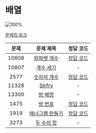 # 배열

![100%](https://progress-bar.dev/4/?scale=8&title=progress&width=500&color=babaca&suffix=/8)

[문제집 링크](https://www.acmicpc.net/workbook/view/7307)

| 문제 | 문제 제목 | 정답 코드 |
| :--: | :--: | :--: |
| 10808 | [알파벳 개수](https://www.acmicpc.net/problem/10808) | [정답 코드](../0x03/solutions/10808.cpp) |
| 10807 | [개수 세기](https://www.acmicpc.net/problem/10807) | - |
| 2577 | [숫자의 개수](https://www.acmicpc.net/problem/2577) | [정답 코드](../0x03/solutions/2577.cpp) |
| 11328 | [Strfry](https://www.acmicpc.net/problem/11328) | - |
| 13300 | [방 배정](https://www.acmicpc.net/problem/13300) | - |
| 1475 | [방 번호](https://www.acmicpc.net/problem/1475) | [정답 코드](../0x03/solutions/1475.cpp) |
| 1919 | [애너그램 만들기](https://www.acmicpc.net/problem/1919) | [정답 코드](../0x03/solutions/1919.cpp) |
| 3273 | [두 수의 합](https://www.acmicpc.net/problem/3273) | - |
